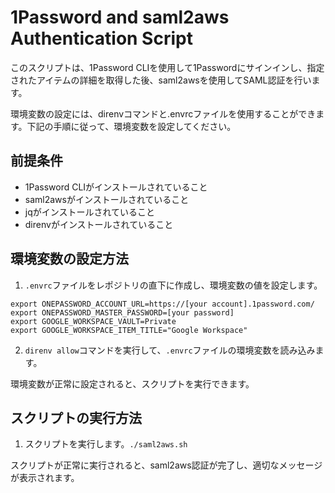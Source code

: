 # 1Password and saml2aws Authentication Script

このスクリプトは、1Password CLIを使用して1Passwordにサインインし、指定されたアイテムの詳細を取得した後、saml2awsを使用してSAML認証を行います。

環境変数の設定には、direnvコマンドと.envrcファイルを使用することができます。下記の手順に従って、環境変数を設定してください。

## 前提条件

- 1Password CLIがインストールされていること
- saml2awsがインストールされていること
- jqがインストールされていること
- direnvがインストールされていること

## 環境変数の設定方法

1. `.envrc`ファイルをレポジトリの直下に作成し、環境変数の値を設定します。

```
export ONEPASSWORD_ACCOUNT_URL=https://[your account].1password.com/
export ONEPASSWORD_MASTER_PASSWORD=[your password]
export GOOGLE_WORKSPACE_VAULT=Private
export GOOGLE_WORKSPACE_ITEM_TITLE="Google Workspace"
```

2. `direnv allow`コマンドを実行して、`.envrc`ファイルの環境変数を読み込みます。

環境変数が正常に設定されると、スクリプトを実行できます。

## スクリプトの実行方法

1. スクリプトを実行します。`./saml2aws.sh`

スクリプトが正常に実行されると、saml2aws認証が完了し、適切なメッセージが表示されます。
